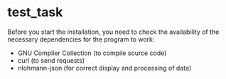 # test_task


Before you start the installation, you need to check the availability of the necessary dependencies for the program to work:
  - GNU Compiler Collection (to compile source code)
  - curl (to send requests)
  - nlohmann-json (for correct display and processing of data)


